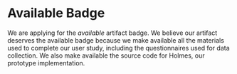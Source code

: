 # Available Badge

We are applying for the *available* artifact badge. We believe our artifact deserves the available badge because we make available all the materials used to complete our user study, including the questionnaires used for data collection. We also make available the source code for Holmes, our prototype implementation. 